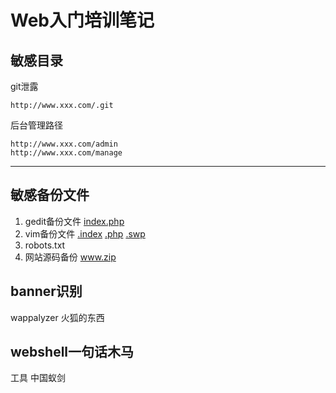 # Web入门培训笔记

## 敏感目录

git泄露

```url
http://www.xxx.com/.git
```

后台管理路径

```url
http://www.xxx.com/admin  
http://www.xxx.com/manage
```

------

## 敏感备份文件

1. gedit备份文件  <u>index.php</u>
2. vim备份文件 <u>.index</u> <u>.php</u> <u>.swp</u>
3. robots.txt
4. 网站源码备份 www.zip

## banner识别

wappalyzer 火狐的东西

## webshell一句话木马

工具 中国蚁剑
